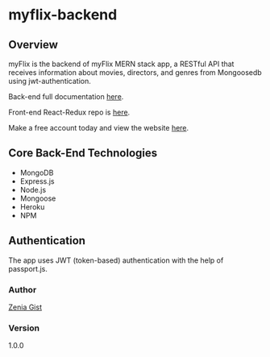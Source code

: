 # myflix-backend

## Overview

myFlix is the backend of myFlix MERN stack app, a RESTful API that  receives information about movies, directors, and genres from Mongoosedb using jwt-authentication. 

Back-end full documentation [here](https://my-flix-zag.herokuapp.com/documentation.html).

Front-end React-Redux repo is [here](https://github.com/zeniagist/myflix-client).

Make a free account today and view the website [here](https://my-fight-flix.netlify.app/).

## Core Back-End Technologies

- MongoDB
- Express.js
- Node.js
- Mongoose
- Heroku
- NPM

## Authentication

The app uses JWT (token-based) authentication with the help of passport.js.

### Author

[Zenia Gist](https://zeniagist.com/)

### Version

1.0.0
